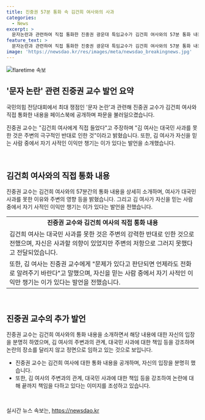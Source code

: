 ```yaml
---
title: 진중권 57분 통화 속 김건희 여사와의 사과
categories:
  - News
excerpt: >
  문자논란과 관련하여 직접 통화한 진중권 광운대 특임교수가 김건희 여사와의 57분 통화 내용을 공개하며 파문이 예상된다. 김 여사가 대국민 사과를 못한 것은 자신의 책임이라고 언급하고, 자신이 사과할 의향이 있었지만 주변에서 말렸다고 전달했다고 주장했다. 또한 김 여사가 후보와 대통령을 화해시키고 싶다는 발언과 보수의 정체성을 흔드는 얼치기 좌파와의 관련성을 언급하며 현재의 주장과의 모순을 지적했다.
feature_text: >
  문자논란과 관련하여 직접 통화한 진중권 광운대 특임교수가 김건희 여사와의 57분 통화 내용을 공개하며 파문이 예상된다. 김 여사가 대국민 사과를 못한 것은 자신의 책임이라고 언급하고, 자신이 사과할 의향이 있었지만 주변에서 말렸다고 전달했다고 주장했다. 또한 김 여사가 후보와 대통령을 화해시키고 싶다는 발언과 보수의 정체성을 흔드는 얼치기 좌파와의 관련성을 언급하며 현재의 주장과의 모순을 지적했다.
image: 'https://newsdao.kr/res/images/meta/newsdao_breakingnews.jpg'
---
```


<p><img src="https://newsdao.kr/res/images/meta/newsdao_breakingnews.jpg" alt="flaretime 속보" /></p>

<h2 data-ke-size="size26">'문자 논란' 관련 진중권 교수 발언 요약</h2>

<p>국민의힘 전당대회에서 최대 쟁점인 '문자 논란'과 관련해 진중권 교수가 김건희 여사와 직접 통화한 내용을 페이스북에 공개하며 파문을 불러일으켰습니다.</p>

<p data-ke-size="size16">진중권 교수는 "김건희 여사에게 직접 들었다"고 주장하며 "김 여사는 대국민 사과를 못한 것은 주변의 극구적인 반대로 인한 것"이라고 밝혔습니다. 또한, 김 여사가 자신을 믿는 사람 중에서 자기 사적인 이익만 챙기는 이가 있다는 발언을 소개했습니다.</p>

<p data-ke-size="size16">&nbsp;</p>

<h2 data-ke-size="size26">김건희 여사와의 직접 통화 내용</h2>

<p>진중권 교수는 김건희 여사와의 57분간의 통화 내용을 상세히 소개하며, 여사가 대국민 사과를 못한 이유와 주변의 영향 등을 밝혔습니다. 그리고 김 여사가 자신을 믿는 사람 중에서 자기 사적인 이익만 챙기는 이가 있다는 발언을 전했습니다.</p>

<table>
  <tr>
    <td style="text-align: center; height: 17px;"><b>진중권 교수와 김건희 여사의 직접 통화 내용</b></td>
  </tr>
  <tr>
    <td>김건희 여사는 대국민 사과를 못한 것은 주변의 강력한 반대로 인한 것으로 전했으며, 자신은 사과할 의향이 있었지만 주변의 저항으로 그러지 못했다고 전달되었습니다.</td>
  </tr>
  <tr>
    <td>또한, 김 여사는 진중권 교수에게 "문제가 있다고 판단되면 언제라도 전화로 알려주기 바란다"고 말했으며, 자신을 믿는 사람 중에서 자기 사적인 이익만 챙기는 이가 있다는 발언을 전했습니다.</td>
  </tr>
</table>

<p data-ke-size="size16">&nbsp;</p>

<h2 data-ke-size="size26">진중권 교수의 추가 발언</h2>

<p>진중권 교수는 김건희 여사와의 통화 내용을 소개하면서 해당 내용에 대한 자신의 입장을 분명히 하였으며, 김 여사의 주변과의 관계, 대국민 사과에 대한 책임 등을 강조하며 논란의 장소를 달리지 않고 정면으로 임하고 있는 것으로 보입니다.</p>

<ul>
  <li>진중권 교수는 김건희 여사에 대한 통화 내용을 공개하며, 자신의 입장을 분명히 했습니다.</li>
  <li>또한, 김 여사의 주변과의 관계, 대국민 사과에 대한 책임 등을 강조하여 논란에 대해 끝까지 책임을 다하고 있다는 이미지를 조성하고 있습니다.</li>
</ul>

<p data-ke-size="size16">&nbsp;</p>
실시간 뉴스 속보는, <a href="https://newsdao.kr" rel="dofollow">https://newsdao.kr</a>


